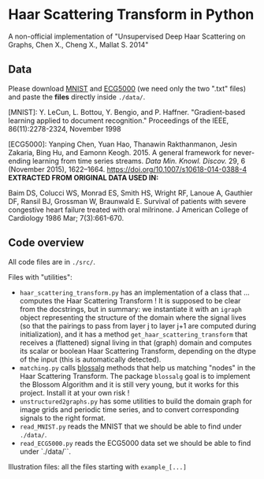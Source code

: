 # Haar Scattering Transform in Python
A non-official implementation of "Unsupervised Deep Haar Scattering on Graphs, Chen X., Cheng X., Mallat S. 2014"

## Data

Please download [MNIST](http://yann.lecun.com/exdb/mnist/) and 
[ECG5000](http://www.timeseriesclassification.com/description.php?Dataset=ECG5000) (we need only the two ".txt" files)
and paste the **files** directly inside ``./data/``.

[MNIST]: Y. LeCun, L. Bottou, Y. Bengio, and P. Haffner. "Gradient-based learning applied to document recognition." Proceedings of the IEEE, 86(11):2278-2324, November 1998

[ECG5000]: Yanping Chen, Yuan Hao, Thanawin Rakthanmanon, Jesin Zakaria, Bing Hu, and Eamonn Keogh. 2015. A general framework for never-ending learning from time series streams. <i>Data Min. Knowl. Discov.</i> 29, 6 (November  2015), 1622–1664. https://doi.org/10.1007/s10618-014-0388-4
**EXTRACTED FROM ORIGINAL DATA USED IN:**

Baim DS, Colucci WS, Monrad ES, Smith HS, Wright RF, Lanoue A, Gauthier DF, Ransil BJ, Grossman W, Braunwald E. Survival of patients with severe congestive heart failure treated with oral milrinone. J American College of Cardiology 1986 Mar; 7(3):661-670.


## Code overview

All code files are in ```./src/```.

Files with "utilities":
- ``haar_scattering_transform.py`` has an implementation of a class that ... computes the Haar Scattering Transform !
It is supposed to be clear from the docstrings, but in summary: we instantiate it with an ``igraph`` object representing
the structure of the domain where the signal lives (so that the pairings to pass from layer j to layer j+1 are computed
during initialization), and it has a method ``get_haar_scattering_transform`` that receives a (flattened) signal living
in that (graph) domain and computes its scalar or boolean Haar Scattering Transform, depending on the dtype of the input
(this is automatically detected).
- ``matching.py`` calls [blossalg](https://github.com/nenb/blossalg) methods that help us matching "nodes" in the Haar 
Scattering Transform. The package ``blossalg`` goal is to implement the Blossom Algorithm and it is still very young, 
but it works for this project. Install it at your own risk ! 
- ``unstructured2graphs.py`` has some utilities to build the domain graph for image grids and periodic time series, and 
to convert corresponding signals to the right format.
- ``read_MNIST.py`` reads the MNIST that we should be able to find under ``./data/``.
- ``read_ECG5000.py`` reads the ECG5000 data set we should be able to find under `./data/``.

Illustration files: all the files starting with ``example_[...]``